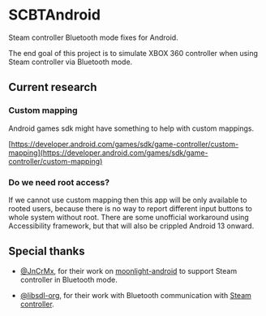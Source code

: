# SCBTAndroid

Steam controller Bluetooth mode fixes for Android.

The end goal of this project is to simulate XBOX 360 controller when using Steam controller via Bluetooth mode.


## Current research
### Custom mapping 
Android games sdk might have something to help with custom mappings.

[https://developer.android.com/games/sdk/game-controller/custom-mapping](https://developer.android.com/games/sdk/game-controller/custom-mapping)
### Do we need root access?
If we cannot use custom mapping then this app will be only available to rooted users, because there is no way to report different input buttons to whole system without root. There are some unofficial workaround using Accessibility framework, but that will also be crippled Android 13 onward.

## Special thanks 
- [@JnCrMx](https://github.com/JnCrMx), for their work on [moonlight-android](https://github.com/JnCrMx/moonlight-android/tree/steam-controller) to support Steam controller in Bluetooth mode.

- [@libsdl-org](https://github.com/libsdl-org), for their work with Bluetooth communication with [Steam controller](https://github.com/libsdl-org/SDL/blob/main/android-project/app/src/main/java/org/libsdl/app/HIDDeviceBLESteamController.java). 
